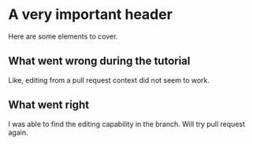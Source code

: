 # A very important header

Here are some elements to cover.

## What went wrong during the tutorial

Like, editing from a pull request context did not seem to work.

## What went right

I was able to find the editing capability in the branch. Will try pull request again.
